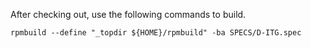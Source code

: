After checking out, use the following commands to build.

```
rpmbuild --define "_topdir ${HOME}/rpmbuild" -ba SPECS/D-ITG.spec
```
